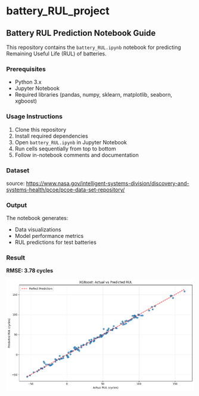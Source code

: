 # battery_RUL_project
## Battery RUL Prediction Notebook Guide

This repository contains the `battery_RUL.ipynb` notebook for predicting Remaining Useful Life (RUL) of batteries.

### Prerequisites
- Python 3.x
- Jupyter Notebook
- Required libraries (pandas, numpy, sklearn, matplotlib, seaborn, xgboost)

### Usage Instructions
1. Clone this repository
2. Install required dependencies
3. Open `battery_RUL.ipynb` in Jupyter Notebook
4. Run cells sequentially from top to bottom
5. Follow in-notebook comments and documentation

### Dataset
source: https://www.nasa.gov/intelligent-systems-division/discovery-and-systems-health/pcoe/pcoe-data-set-repository/

### Output
The notebook generates:
- Data visualizations
- Model performance metrics
- RUL predictions for test batteries

### Result
**RMSE: 3.78 cycles**

![alt text](image.png)

